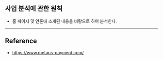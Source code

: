 ## 사업 분석에 관한 원칙
- 홈 페이지 및 언론에 소개된 내용을 바탕으로 하여 분석한다.






---

## Reference
- https://www.metaps-payment.com/
